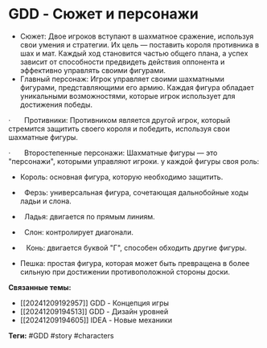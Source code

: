 # GDD - Сюжет и персонажи
* Сюжет: Двое игроков вступают в шахматное сражение, используя свои умения и стратегии. Их цель — поставить короля противника в шах и мат. Каждый ход становится частью общего плана, а успех зависит от способности предвидеть действия оппонента и эффективно управлять своими фигурами.
* Главный персонаж: Игрок управляет своими шахматными фигурами, представляющими его армию. Каждая фигура обладает уникальными возможностями, которые игрок использует для достижения победы.

·       Противники: Противником является другой игрок, который стремится защитить своего короля и победить, используя свои шахматные фигуры.

·       Второстепенные персонажи: Шахматные фигуры — это "персонажи", которыми управляют игроки. у каждой фигуры своя роль:

-  Король: основная фигура, которую необходимо защитить.

-   Ферзь: универсальная фигура, сочетающая дальнобойные ходы ладьи и слона.

-   Ладья: двигается по прямым линиям.

-   Слон: контролирует диагонали.

  
-    Конь: двигается буквой "Г", способен обходить другие фигуры.

-  Пешка: простая фигура, которая может быть превращена в более сильную при достижении противоположной стороны доски.

**Связанные темы:**
- [[20241209192957]] GDD - Концепция игры
- [[20241209194513]] GDD - Дизайн уровней
- [[20241209194605]] IDEA - Новые механики

**Теги:** 
#GDD #story #characters
